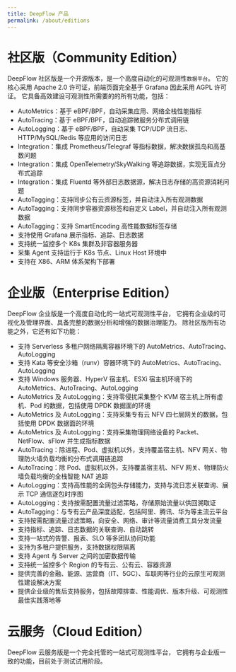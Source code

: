 ```yaml
---
title: DeepFlow 产品
permalink: /about/editions
---
```


# 社区版（Community Edition）

DeepFlow 社区版是一个开源版本，是一个高度自动化的可观测性`数据平台`。
它的核心采用 Apache 2.0 许可证，前端页面完全基于 Grafana 因此采用 AGPL 许可证。
它具备高效建设可观测性所需要的的所有功能，包括：

- AutoMetrics：基于 eBPF/BPF，自动采集应用、网络全栈性能指标
- AutoTracing：基于 eBPF/BPF，自动追踪微服务分布式调用链
- AutoLogging：基于 eBPF/BPF，自动采集 TCP/UDP 流日志、HTTP/MySQL/Redis 等应用的访问日志
- Integration：集成 Prometheus/Telegraf 等指标数据，解决数据孤岛和高基数问题
- Integration：集成 OpenTelemetry/SkyWalking 等追踪数据，实现无盲点分布式追踪
- Integration：集成 Fluentd 等外部日志数据源，解决日志存储的高资源消耗问题
- AutoTagging：支持同步公有云资源标签，并自动注入所有观测数据
- AutoTagging：支持同步容器资源标签和自定义 Label，并自动注入所有观测数据
- AutoTagging：支持 SmartEncoding 高性能数据标签存储
- 支持使用 Grafana 展示指标、追踪、日志数据
- 支持统一监控多个 K8s 集群及非容器服务器
- 采集 Agent 支持运行于 K8s 节点、Linux Host 环境中
- 支持在 X86、ARM 体系架构下部署

# 企业版（Enterprise Edition）

DeepFlow 企业版是一个高度自动化的一站式可观测性平台，
它拥有企业级的可视化及管理界面、具备完整的数据分析和增强的数据治理能力。
除社区版所有功能之外，它还有如下功能：

- 支持 Serverless 多租户网络隔离容器环境下的 AutoMetrics、AutoTracing、AutoLogging
- 支持 Kata 等安全沙箱（runv）容器环境下的 AutoMetrics、AutoTracing、AutoLogging
- 支持 Windows 服务器、HyperV 宿主机、ESXi 宿主机环境下的 AutoMetrics、AutoTracing、AutoLogging
- AutoMetrics 及 AutoLogging：支持零侵扰采集整个 KVM 宿主机上所有虚机、Pod 的数据，包括使用 DPDK 数据面的环境
- AutoMetrics 及 AutoLogging：支持采集专有云 NFV 四七层网关的数据，包括使用 DPDK 数据面的环境
- AutoMetrics 及 AutoLogging：支持采集物理网络设备的 Packet、NetFlow、sFlow 并生成指标数据
- AutoTracing：除进程、Pod、虚拟机以外，支持覆盖宿主机、NFV 网关、物理防火墙负载均衡的分布式调用链追踪
- AutoTracing：除 Pod、虚拟机以外，支持覆盖宿主机、NFV 网关、物理防火墙负载均衡的全栈智能 NAT 追踪
- AutoLogging：支持高性能的全网包头存储能力，支持与流日志关联查询、展示 TCP 通信逐包时序图
- AutoLogging：支持按需配置流量过滤策略，存储原始流量以供回溯取证
- AutoTagging：与专有云产品深度适配，包括阿里、腾讯、华为等主流云平台
- 支持按需配置流量过滤策略，向安全、网络、审计等流量消费工具分发流量
- 支持指标、追踪、日志数据的关联查询、自动跳转
- 支持一站式的告警、报表、SLO 等多团队协同功能
- 支持为多租户提供服务，支持数据权限隔离
- 支持 Agent 与 Server 之间的加密数据传输
- 支持统一监控多个 Region 的专有云、公有云、容器资源
- 提供完善的金融、能源、运营商（IT、5GC）、车联网等行业的云原生可观测性建设解决方案
- 提供企业级的售后支持服务，包括故障排查、性能调优、版本升级、可观测性最佳实践落地等

# 云服务（Cloud Edition）

DeepFlow 云服务版是一个完全托管的一站式可观测性平台，
它拥有与企业版一致的功能，目前处于测试试用阶段。

